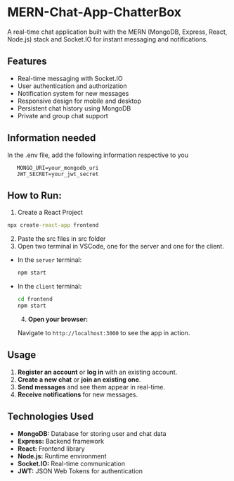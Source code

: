 # MERN-Chat-App-ChatterBox
A real-time chat application built with the MERN (MongoDB, Express, React, Node.js) stack and Socket.IO for instant messaging and notifications.

## Features
- Real-time messaging with Socket.IO
- User authentication and authorization
- Notification system for new messages
- Responsive design for mobile and desktop
- Persistent chat history using MongoDB
- Private and group chat support

## Information needed
In the .env file, add the following information respective to you
 ```env
    MONGO_URI=your_mongodb_uri
    JWT_SECRET=your_jwt_secret
 ```

## How to Run:

  1. Create a React Project
   ```cmd
   npx create-react-app frontend
   ```
  2. Paste the src files in src folder
  3. Open two terminal in VSCode, one for the server and one for the client.

  - In the `server` terminal:
    ```bash
    npm start
    ```

 - In the `client` terminal:
    ```bash
    cd frontend
    npm start
    ```
   4. **Open your browser:**

    Navigate to `http://localhost:3000` to see the app in action.

## Usage

1. **Register an account** or **log in** with an existing account.
2. **Create a new chat** or **join an existing one**.
3. **Send messages** and see them appear in real-time.
4. **Receive notifications** for new messages.

## Technologies Used

- **MongoDB:** Database for storing user and chat data
- **Express:** Backend framework
- **React:** Frontend library
- **Node.js:** Runtime environment
- **Socket.IO:** Real-time communication
- **JWT:** JSON Web Tokens for authentication

